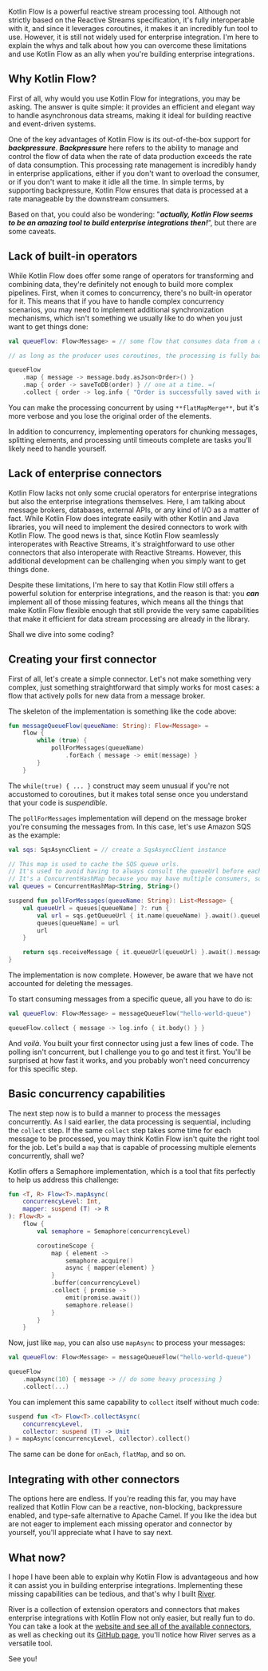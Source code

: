 Kotlin Flow is a powerful reactive stream processing tool. Although not strictly based on the Reactive Streams specification, it's fully interoperable with it, and since it leverages coroutines, it makes it an incredibly fun tool to use. However, it is still not widely used for enterprise integration. I'm here to explain the whys and talk about how you can overcome these limitations and use Kotlin Flow as an ally when you're building enterprise integrations.

## Why Kotlin Flow?

First of all, why would you use Kotlin Flow for integrations, you may be asking. The answer is quite simple: it provides an efficient and elegant way to handle asynchronous data streams, making it ideal for building reactive and event-driven systems.

One of the key advantages of Kotlin Flow is its out-of-the-box support for ***backpressure***. ***Backpressure*** here refers to the ability to manage and control the flow of data when the rate of data production exceeds the rate of data consumption. This processing rate management is incredibly handy in enterprise applications, either if you don't want to overload the consumer, or if you don't want to make it idle all the time. In simple terms, by supporting backpressure, Kotlin Flow ensures that data is processed at a rate manageable by the downstream consumers.

Based on that, you could also be wondering: "***actually, Kotlin Flow seems to be an amazing tool to build enterprise integrations then!***”, but there are some caveats.

## Lack of built-in operators

While Kotlin Flow does offer some range of operators for transforming and combining data, they're definitely not enough to build more complex pipelines. First, when it comes to concurrency, there's no built-in operator for it. This means that if you have to handle complex concurrency scenarios, you may need to implement additional synchronization mechanisms, which isn't something we usually like to do when you just want to get things done:

```kotlin
val queueFlow: Flow<Message> = // some flow that consumes data from a queue

// as long as the producer uses coroutines, the processing is fully backpressured, so you don't have to worry about overflows.

queueFlow
    .map { message -> message.body.asJson<Order>() }
    .map { order -> saveToDB(order) } // one at a time. =(
    .collect { order -> log.info { "Order is successfully saved with id ${order.id}" } }
```

You can make the processing concurrent by using `**flatMapMerge**`, but it's more verbose and you lose the original order of the elements.

In addition to concurrency, implementing operators for chunking messages, splitting elements, and processing until timeouts complete are tasks you'll likely need to handle yourself.

## Lack of enterprise connectors

Kotlin Flow lacks not only some crucial operators for enterprise integrations but also the enterprise integrations themselves. Here, I am talking about message brokers, databases, external APIs, or any kind of I/O as a matter of fact. While Kotlin Flow does integrate easily with other Kotlin and Java libraries, you will need to implement the desired connectors to work with Kotlin Flow. The good news is that, since Kotlin Flow seamlessly interoperates with Reactive Streams, it's straightforward to use other connectors that also interoperate with Reactive Streams. However, this additional development can be challenging when you simply want to get things done.

Despite these limitations, I'm here to say that Kotlin Flow still offers a powerful solution for enterprise integrations, and the reason is that: you ***can*** implement all of those missing features, which means all the things that make Kotlin Flow flexible enough that still provide the very same capabilities that make it efficient for data stream processing are already in the library.

Shall we dive into some coding?

## Creating your first connector

First of all, let's create a simple connector. Let's not make something very complex, just something straightforward that simply works for most cases: a flow that actively polls for new data from a message broker.

The skeleton of the implementation is something like the code above:

```kotlin
fun messageQueueFlow(queueName: String): Flow<Message> =
    flow {
        while (true) {
            pollForMessages(queueName)
                .forEach { message -> emit(message) }
        }
    }
```

The `while(true) { ... }` construct may seem unusual if you're not accustomed to coroutines, but it makes total sense once you understand that your code is *suspendible*.

The `pollForMessages` implementation will depend on the message broker you're consuming the messages from. In this case, let's use Amazon SQS as the example:

```kotlin
val sqs: SqsAsyncClient = // create a SqsAsyncClient instance

// This map is used to cache the SQS queue urls.
// It's used to avoid having to always consult the queueUrl before each polling.
// It's a ConcurrentHashMap because you may have multiple consumers, so it has to be thread-safe
val queues = ConcurrentHashMap<String, String>()

suspend fun pollForMessages(queueName: String): List<Message> {
    val queueUrl = queues[queueName] ?: run {
        val url = sqs.getQueueUrl { it.name(queueName) }.await().queueUrl()
        queues[queueName] = url
        url
    }

    return sqs.receiveMessage { it.queueUrl(queueUrl) }.await().messages()
}
```

The implementation is now complete. However, be aware that we have not accounted for deleting the messages.

To start consuming messages from a specific queue, all you have to do is:

```kotlin
val queueFlow: Flow<Message> = messageQueueFlow("hello-world-queue")

queueFlow.collect { message -> log.info { it.body() } }
```

And *voilà*. You built your first connector using just a few lines of code. The polling isn't concurrent, but I challenge you to go and test it first. You'll be surprised at how fast it works, and you probably won't need concurrency for this specific step.

## Basic concurrency capabilities

The next step now is to build a manner to process the messages concurrently. As I said earlier, the data processing is sequential, including the `collect` step. If the same `collect` step takes some time for each message to be processed, you may think Kotlin Flow isn't quite the right tool for the job. Let's build a `map` that is capable of processing multiple elements concurrently, shall we?

Kotlin offers a Semaphore implementation, which is a tool that fits perfectly to help us address this challenge:

```kotlin
fun <T, R> Flow<T>.mapAsync(
    concurrencyLevel: Int,
    mapper: suspend (T) -> R
): Flow<R> =
    flow {
        val semaphore = Semaphore(concurrencyLevel)

        coroutineScope {
            map { element ->
                semaphore.acquire()
                async { mapper(element) }
            }
            .buffer(concurrencyLevel)
            .collect { promise ->
                emit(promise.await())
                semaphore.release()
            }
        }
    }
```

Now, just like `map`, you can also use `mapAsync` to process your messages:

```kotlin
val queueFlow: Flow<Message> = messageQueueFlow("hello-world-queue")

queueFlow
    .mapAsync(10) { message -> // do some heavy processing }
    .collect(...)
```

You can implement this same capability to `collect` itself without much code:

```kotlin
suspend fun <T> Flow<T>.collectAsync(
    concurrencyLevel,
    collector: suspend (T) -> Unit
) = mapAsync(concurrencyLevel, collector).collect()
```

The same can be done for `onEach`, `flatMap`, and so on.

## Integrating with other connectors

The options here are endless. If you're reading this far, you may have realized that Kotlin Flow can be a reactive, non-blocking, backpressure enabled, and type-safe alternative to Apache Camel. If you like the idea but are not eager to implement each missing operator and connector by yourself, you'll appreciate what I have to say next.

## What now?

I hope I have been able to explain why Kotlin Flow is advantageous and how it can assist you in building enterprise integrations. Implementing these missing capabilities can be tedious, and that's why I built [River](https://github.com/River-Kt/river/tree/main).

River is a collection of extension operators and connectors that makes enterprise integrations with Kotlin Flow not only easier, but really fun to do. You can take a look at the [website and see all of the available connectors](https://www.river-kt.com/), as well as checking out its [GitHub page](https://github.com/River-Kt/river), you'll notice how River serves as a versatile tool.

See you!
